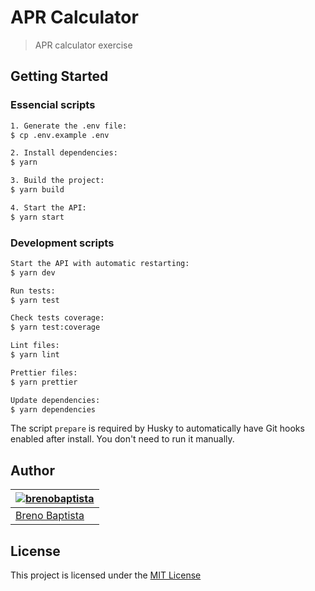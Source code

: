 # APR Calculator

> APR calculator exercise

## Getting Started

### Essencial scripts

```sh
1. Generate the .env file:
$ cp .env.example .env

2. Install dependencies:
$ yarn

3. Build the project:
$ yarn build

4. Start the API:
$ yarn start
```

### Development scripts

```sh
Start the API with automatic restarting:
$ yarn dev

Run tests:
$ yarn test

Check tests coverage:
$ yarn test:coverage

Lint files:
$ yarn lint

Prettier files:
$ yarn prettier

Update dependencies:
$ yarn dependencies
```

The script `prepare` is required by Husky to automatically have Git hooks enabled after install. You don't need to run it manually.

## Author

| [![brenobaptista](https://avatars1.githubusercontent.com/u/47641641?s=120&v=4)](https://github.com/brenobaptista) |
| ----------------------------------------------------------------------------------------------------------------- |
| [Breno Baptista](https://github.com/brenobaptista)                                                                |

## License

This project is licensed under the [MIT License](/LICENSE)
